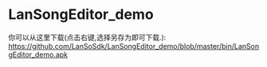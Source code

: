# LanSongEditor_demo
你可以从这里下载(点击右键,选择另存为即可下载.):
https://github.com/LanSoSdk/LanSongEditor_demo/blob/master/bin/LanSongEditor_demo.apk
